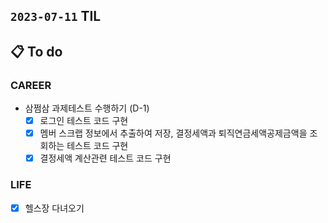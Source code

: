 ## `2023-07-11` TIL

## 📋 To do

### CAREER

- 삼쩜삼 과제테스트 수행하기 (D-1)
  - [x]  로그인 테스트 코드 구현
  - [x]  멤버 스크랩 정보에서 추출하여 저장, 결정세액과 퇴직연금세액공제금액을 조회하는 테스트 코드 구현
  - [x]  결정세액 계산관련 테스트 코드 구현

### LIFE

- [x] 헬스장 다녀오기